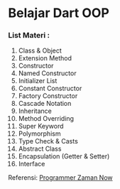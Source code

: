 # Belajar Dart OOP
### List Materi :
1. Class & Object
2. Extension Method
3. Constructor
4. Named Constructor
5. Initializer List
6. Constant Constructor
7. Factory Constructor
8. Cascade Notation
9. Inheritance
10. Method Overriding
11. Super Keyword
12. Polymorphism
13. Type Check & Casts
14. Abstract Class
15. Encapsulation (Getter & Setter)
16. Interface

Referensi:  [Programmer Zaman Now](https://www.youtube.com/ProgrammerZamanNow)